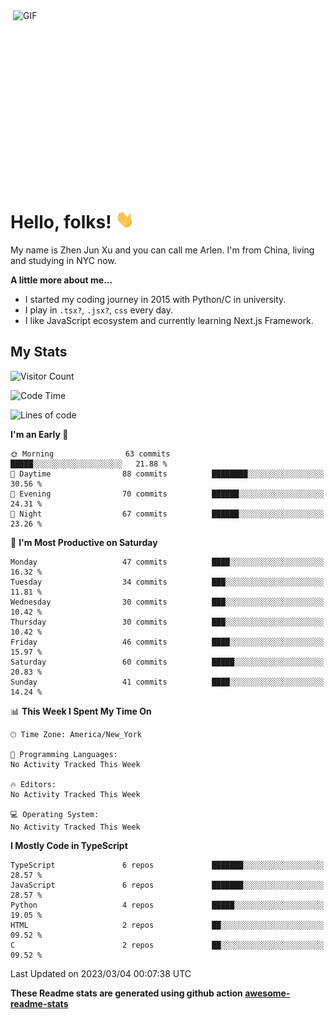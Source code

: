 <img align="right" alt="GIF" src="https://media.giphy.com/media/xUA7bdpLxQhsSQdyog/giphy.gif" width="500" height="320" />

# Hello, folks! <img src="https://raw.githubusercontent.com/arlenxuzj/arlenxuzj/master/assets/wave.gif" width="30px">

My name is Zhen Jun Xu and you can call me Arlen. I'm from China, living and studying in NYC now.

**A little more about me...**

 - I started my coding journey in 2015 with Python/C in university.
 - I play in `.tsx?`, `.jsx?`, `css` every day.
 - I like JavaScript ecosystem and currently learning Next.js Framework.

## My Stats

![Visitor Count](https://komarev.com/ghpvc/?username=arlenxuzj&color=blue&label=Profile+Views)

<!--START_SECTION:waka-->
![Code Time](http://img.shields.io/badge/Code%20Time-3%2C080%20hrs%2027%20mins-blue)

![Lines of code](https://img.shields.io/badge/From%20Hello%20World%20I%27ve%20Written-430.7%20thousand%20lines%20of%20code-blue)

**I'm an Early 🐤** 

```text
🌞 Morning                63 commits          █████░░░░░░░░░░░░░░░░░░░░   21.88 % 
🌆 Daytime                88 commits          ████████░░░░░░░░░░░░░░░░░   30.56 % 
🌃 Evening                70 commits          ██████░░░░░░░░░░░░░░░░░░░   24.31 % 
🌙 Night                  67 commits          ██████░░░░░░░░░░░░░░░░░░░   23.26 % 
```
📅 **I'm Most Productive on Saturday** 

```text
Monday                   47 commits          ████░░░░░░░░░░░░░░░░░░░░░   16.32 % 
Tuesday                  34 commits          ███░░░░░░░░░░░░░░░░░░░░░░   11.81 % 
Wednesday                30 commits          ███░░░░░░░░░░░░░░░░░░░░░░   10.42 % 
Thursday                 30 commits          ███░░░░░░░░░░░░░░░░░░░░░░   10.42 % 
Friday                   46 commits          ████░░░░░░░░░░░░░░░░░░░░░   15.97 % 
Saturday                 60 commits          █████░░░░░░░░░░░░░░░░░░░░   20.83 % 
Sunday                   41 commits          ████░░░░░░░░░░░░░░░░░░░░░   14.24 % 
```


📊 **This Week I Spent My Time On** 

```text
🕑︎ Time Zone: America/New_York

💬 Programming Languages: 
No Activity Tracked This Week

🔥 Editors: 
No Activity Tracked This Week

💻 Operating System: 
No Activity Tracked This Week
```

**I Mostly Code in TypeScript** 

```text
TypeScript               6 repos             ███████░░░░░░░░░░░░░░░░░░   28.57 % 
JavaScript               6 repos             ███████░░░░░░░░░░░░░░░░░░   28.57 % 
Python                   4 repos             █████░░░░░░░░░░░░░░░░░░░░   19.05 % 
HTML                     2 repos             ██░░░░░░░░░░░░░░░░░░░░░░░   09.52 % 
C                        2 repos             ██░░░░░░░░░░░░░░░░░░░░░░░   09.52 % 
```




 Last Updated on 2023/03/04 00:07:38 UTC
<!--END_SECTION:waka-->

**These Readme stats are generated using github action [awesome-readme-stats](https://github.com/anmol098/waka-readme-stats)**

